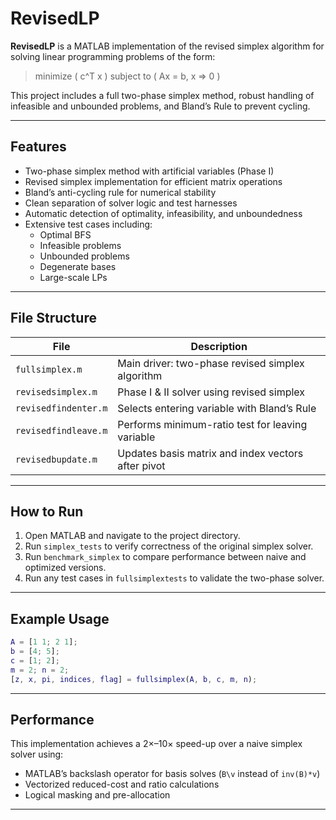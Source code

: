 # RevisedLP

**RevisedLP** is a MATLAB implementation of the revised simplex algorithm for solving linear programming problems of the form:

> minimize \( c^T x \) subject to \( Ax = b, x => 0 \)

This project includes a full two-phase simplex method, robust handling of infeasible and unbounded problems, and Bland’s Rule to prevent cycling.

---

## Features

- Two-phase simplex method with artificial variables (Phase I)
- Revised simplex implementation for efficient matrix operations
- Bland’s anti-cycling rule for numerical stability
- Clean separation of solver logic and test harnesses
- Automatic detection of optimality, infeasibility, and unboundedness
- Extensive test cases including:
  - Optimal BFS
  - Infeasible problems
  - Unbounded problems
  - Degenerate bases
  - Large-scale LPs

---

## File Structure

| File | Description |
|------|-------------|
| `fullsimplex.m` | Main driver: two-phase revised simplex algorithm |
| `revisedsimplex.m` | Phase I & II solver using revised simplex |
| `revisedfindenter.m` | Selects entering variable with Bland’s Rule |
| `revisedfindleave.m` | Performs minimum-ratio test for leaving variable |
| `revisedbupdate.m` | Updates basis matrix and index vectors after pivot |

---

## How to Run

1. Open MATLAB and navigate to the project directory.
2. Run `simplex_tests` to verify correctness of the original simplex solver.
3. Run `benchmark_simplex` to compare performance between naive and optimized versions.
4. Run any test cases in `fullsimplextests` to validate the two-phase solver.

---

## Example Usage

```matlab
A = [1 1; 2 1];
b = [4; 5];
c = [1; 2];
m = 2; n = 2;
[z, x, pi, indices, flag] = fullsimplex(A, b, c, m, n);
```

---

## Performance

This implementation achieves a 2×–10× speed-up over a naive simplex solver using:
- MATLAB’s backslash operator for basis solves (`B\v` instead of `inv(B)*v`)
- Vectorized reduced-cost and ratio calculations
- Logical masking and pre-allocation

---
